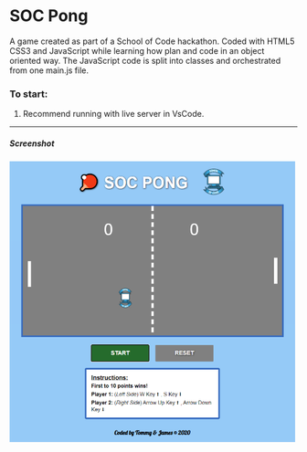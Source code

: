 # SOC Pong

A game created as part of a School of Code hackathon.
Coded with HTML5 CSS3 and JavaScript while learning how plan and code in an object oriented way.
The JavaScript code is split into classes and orchestrated from one main.js file.

### To start:

1. Recommend running with live server in VsCode.

---

##### Screenshot

<img src="./images/screenshot.png" width="500">

